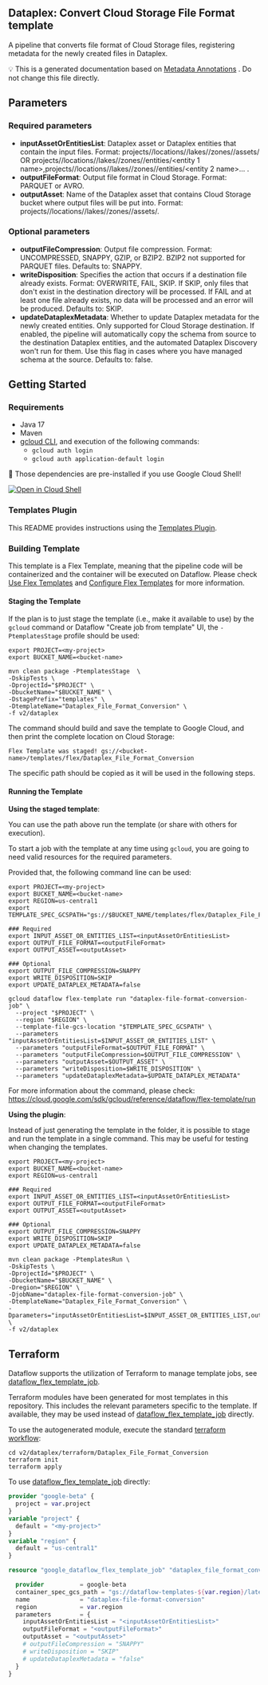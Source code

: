 
Dataplex: Convert Cloud Storage File Format template
---
A pipeline that converts file format of Cloud Storage files, registering metadata
for the newly created files in Dataplex.



:bulb: This is a generated documentation based
on [Metadata Annotations](https://github.com/GoogleCloudPlatform/DataflowTemplates#metadata-annotations)
. Do not change this file directly.

## Parameters

### Required parameters

* **inputAssetOrEntitiesList**: Dataplex asset or Dataplex entities that contain the input files. Format: projects/<name>/locations/<loc>/lakes/<lake-name>/zones/<zone-name>/assets/<asset name> OR projects/<name>/locations/<loc>/lakes/<lake-name>/zones/<zone-name>/entities/<entity 1 name>,projects/<name>/locations/<loc>/lakes/<lake-name>/zones/<zone-name>/entities/<entity 2 name>... .
* **outputFileFormat**: Output file format in Cloud Storage. Format: PARQUET or AVRO.
* **outputAsset**: Name of the Dataplex asset that contains Cloud Storage bucket where output files will be put into. Format: projects/<name>/locations/<loc>/lakes/<lake-name>/zones/<zone-name>/assets/<asset name>.

### Optional parameters

* **outputFileCompression**: Output file compression. Format: UNCOMPRESSED, SNAPPY, GZIP, or BZIP2. BZIP2 not supported for PARQUET files. Defaults to: SNAPPY.
* **writeDisposition**: Specifies the action that occurs if a destination file already exists. Format: OVERWRITE, FAIL, SKIP. If SKIP, only files that don't exist in the destination directory will be processed. If FAIL and at least one file already exists, no data will be processed and an error will be produced. Defaults to: SKIP.
* **updateDataplexMetadata**: Whether to update Dataplex metadata for the newly created entities. Only supported for Cloud Storage destination. If enabled, the pipeline will automatically copy the schema from source to the destination Dataplex entities, and the automated Dataplex Discovery won't run for them. Use this flag in cases where you have managed schema at the source. Defaults to: false.



## Getting Started

### Requirements

* Java 17
* Maven
* [gcloud CLI](https://cloud.google.com/sdk/gcloud), and execution of the
  following commands:
  * `gcloud auth login`
  * `gcloud auth application-default login`

:star2: Those dependencies are pre-installed if you use Google Cloud Shell!

[![Open in Cloud Shell](http://gstatic.com/cloudssh/images/open-btn.svg)](https://console.cloud.google.com/cloudshell/editor?cloudshell_git_repo=https%3A%2F%2Fgithub.com%2FGoogleCloudPlatform%2FDataflowTemplates.git&cloudshell_open_in_editor=v2/dataplex/src/main/java/com/google/cloud/teleport/v2/templates/DataplexFileFormatConversion.java)

### Templates Plugin

This README provides instructions using
the [Templates Plugin](https://github.com/GoogleCloudPlatform/DataflowTemplates#templates-plugin).

### Building Template

This template is a Flex Template, meaning that the pipeline code will be
containerized and the container will be executed on Dataflow. Please
check [Use Flex Templates](https://cloud.google.com/dataflow/docs/guides/templates/using-flex-templates)
and [Configure Flex Templates](https://cloud.google.com/dataflow/docs/guides/templates/configuring-flex-templates)
for more information.

#### Staging the Template

If the plan is to just stage the template (i.e., make it available to use) by
the `gcloud` command or Dataflow "Create job from template" UI,
the `-PtemplatesStage` profile should be used:

```shell
export PROJECT=<my-project>
export BUCKET_NAME=<bucket-name>

mvn clean package -PtemplatesStage  \
-DskipTests \
-DprojectId="$PROJECT" \
-DbucketName="$BUCKET_NAME" \
-DstagePrefix="templates" \
-DtemplateName="Dataplex_File_Format_Conversion" \
-f v2/dataplex
```


The command should build and save the template to Google Cloud, and then print
the complete location on Cloud Storage:

```
Flex Template was staged! gs://<bucket-name>/templates/flex/Dataplex_File_Format_Conversion
```

The specific path should be copied as it will be used in the following steps.

#### Running the Template

**Using the staged template**:

You can use the path above run the template (or share with others for execution).

To start a job with the template at any time using `gcloud`, you are going to
need valid resources for the required parameters.

Provided that, the following command line can be used:

```shell
export PROJECT=<my-project>
export BUCKET_NAME=<bucket-name>
export REGION=us-central1
export TEMPLATE_SPEC_GCSPATH="gs://$BUCKET_NAME/templates/flex/Dataplex_File_Format_Conversion"

### Required
export INPUT_ASSET_OR_ENTITIES_LIST=<inputAssetOrEntitiesList>
export OUTPUT_FILE_FORMAT=<outputFileFormat>
export OUTPUT_ASSET=<outputAsset>

### Optional
export OUTPUT_FILE_COMPRESSION=SNAPPY
export WRITE_DISPOSITION=SKIP
export UPDATE_DATAPLEX_METADATA=false

gcloud dataflow flex-template run "dataplex-file-format-conversion-job" \
  --project "$PROJECT" \
  --region "$REGION" \
  --template-file-gcs-location "$TEMPLATE_SPEC_GCSPATH" \
  --parameters "inputAssetOrEntitiesList=$INPUT_ASSET_OR_ENTITIES_LIST" \
  --parameters "outputFileFormat=$OUTPUT_FILE_FORMAT" \
  --parameters "outputFileCompression=$OUTPUT_FILE_COMPRESSION" \
  --parameters "outputAsset=$OUTPUT_ASSET" \
  --parameters "writeDisposition=$WRITE_DISPOSITION" \
  --parameters "updateDataplexMetadata=$UPDATE_DATAPLEX_METADATA"
```

For more information about the command, please check:
https://cloud.google.com/sdk/gcloud/reference/dataflow/flex-template/run


**Using the plugin**:

Instead of just generating the template in the folder, it is possible to stage
and run the template in a single command. This may be useful for testing when
changing the templates.

```shell
export PROJECT=<my-project>
export BUCKET_NAME=<bucket-name>
export REGION=us-central1

### Required
export INPUT_ASSET_OR_ENTITIES_LIST=<inputAssetOrEntitiesList>
export OUTPUT_FILE_FORMAT=<outputFileFormat>
export OUTPUT_ASSET=<outputAsset>

### Optional
export OUTPUT_FILE_COMPRESSION=SNAPPY
export WRITE_DISPOSITION=SKIP
export UPDATE_DATAPLEX_METADATA=false

mvn clean package -PtemplatesRun \
-DskipTests \
-DprojectId="$PROJECT" \
-DbucketName="$BUCKET_NAME" \
-Dregion="$REGION" \
-DjobName="dataplex-file-format-conversion-job" \
-DtemplateName="Dataplex_File_Format_Conversion" \
-Dparameters="inputAssetOrEntitiesList=$INPUT_ASSET_OR_ENTITIES_LIST,outputFileFormat=$OUTPUT_FILE_FORMAT,outputFileCompression=$OUTPUT_FILE_COMPRESSION,outputAsset=$OUTPUT_ASSET,writeDisposition=$WRITE_DISPOSITION,updateDataplexMetadata=$UPDATE_DATAPLEX_METADATA" \
-f v2/dataplex
```

## Terraform

Dataflow supports the utilization of Terraform to manage template jobs,
see [dataflow_flex_template_job](https://registry.terraform.io/providers/hashicorp/google/latest/docs/resources/dataflow_flex_template_job).

Terraform modules have been generated for most templates in this repository. This includes the relevant parameters
specific to the template. If available, they may be used instead of
[dataflow_flex_template_job](https://registry.terraform.io/providers/hashicorp/google/latest/docs/resources/dataflow_flex_template_job)
directly.

To use the autogenerated module, execute the standard
[terraform workflow](https://developer.hashicorp.com/terraform/intro/core-workflow):

```shell
cd v2/dataplex/terraform/Dataplex_File_Format_Conversion
terraform init
terraform apply
```

To use
[dataflow_flex_template_job](https://registry.terraform.io/providers/hashicorp/google/latest/docs/resources/dataflow_flex_template_job)
directly:

```terraform
provider "google-beta" {
  project = var.project
}
variable "project" {
  default = "<my-project>"
}
variable "region" {
  default = "us-central1"
}

resource "google_dataflow_flex_template_job" "dataplex_file_format_conversion" {

  provider          = google-beta
  container_spec_gcs_path = "gs://dataflow-templates-${var.region}/latest/flex/Dataplex_File_Format_Conversion"
  name              = "dataplex-file-format-conversion"
  region            = var.region
  parameters        = {
    inputAssetOrEntitiesList = "<inputAssetOrEntitiesList>"
    outputFileFormat = "<outputFileFormat>"
    outputAsset = "<outputAsset>"
    # outputFileCompression = "SNAPPY"
    # writeDisposition = "SKIP"
    # updateDataplexMetadata = "false"
  }
}
```
